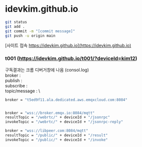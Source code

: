 # idevkim.github.io

```bash
git status
git add .
git commit -m "[commit message]"
git push -u origin main
```

[사이트 접속 https://idevkim.github.io](https://idevkim.github.io)

### t001 (https://idevkim.github.io/t001/?deviceId=kim12)
구독결과는 크롬 디버거창에 나옴 (consol.log) \
broker : \
publish : \
subscribe : \
topic/message : \
```bash
broker = "t5ed9f11.ala.dedicated.aws.emqxcloud.com:8084"


broker = "wss://broker.emqx.io:8084/mqtt"
resultTopic = "/webrtc/" + deviceId + "/jsonrpc"
invokeTopic = "/webrtc/" + deviceId + "/jsonrpc-reply"

broker = "wss://libpeer.com:8084/mqtt"
resultTopic = "/public/" + deviceId + "/result"
invokeTopic = "/public/" + deviceId + "/invoke"
```